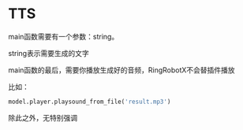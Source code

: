 # TTS

main函数需要有一个参数：string。

string表示需要生成的文字

main函数的最后，需要你播放生成好的音频，RingRobotX不会替插件播放

比如：

```python
model.player.playsound_from_file('result.mp3')
```

除此之外，无特别强调